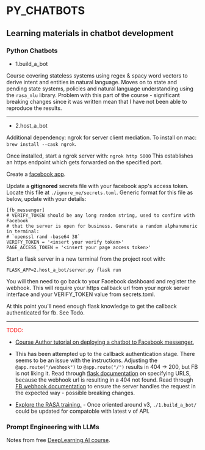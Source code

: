 # PY_CHATBOTS

## Learning materials in chatbot development

### Python Chatbots

* 1.build_a_bot

Course covering stateless systems using regex & spacy word vectors to
derive intent and entities in natural language. Moves on to state and
pending state systems, policies and natural language understanding using
the `rasa_nlu` library. Problem with this part of the course - significant
breaking changes since it was written mean that I have not been able to
reproduce the results.

***

* 2.host_a_bot

Additional dependency: ngrok for server client mediation. To install on mac:
`brew install --cask ngrok`.

Once installed, start a ngrok server with:
`ngrok http 5000`
This establishes an https endpoint which gets forwarded on the specified port.

Create a [facebook app](https://developers.facebook.com/docs/messenger-platform).

Update a **gitignored** secrets file with your facebook app's access token. Locate this
file at `./ignore_me/secrets.toml`. Generic format for this file as below, update with
your details:

```
[fb_messenger]
# VERIFY_TOKEN should be any long random string, used to confirm with Facebook
# that the server is open for business. Generate a random alphanumeric in terminal:
# `openssl rand -base64 38`
VERIFY_TOKEN = '<insert your verify token>'
PAGE_ACCESS_TOKEN = '<insert your page access token>'

```

Start a flask server in a new terminal from the project root with:

`FLASK_APP=2.host_a_bot/server.py flask run`

You will then need to go back to your Facebook dashboard and register the webhook. This
will require your https callback url from your ngrok server interface and your
VERIFY_TOKEN value from secrets.toml.

At this point you'll need enough flask knowledge to get the callback authenticated for
fb. See Todo.

***

<p style="color:red;">TODO:</p>

* [Course Author tutorial on deploying a chatbot to Facebook messenger.](https://www.datacamp.com/tutorial/facebook-chatbot-python-deploy)
* This has been attempted up to the callback authentication stage. There seems to be an
issue with the instructions. Adjusting the `@app.route("/webhook")` to
`@app.route("/")` results in 404 -> 200, but FB is not liking it.
Read through [flask documentation](https://flask.palletsprojects.com/en/2.2.x/) on
specifying URLS, because the webhook url is resulting in a 404 not found.
Read through [FB webhook documentation](https://developers.facebook.com/docs/messenger-platform/webhooks)
to ensure the server handles the request in  the expected way - possible breaking
changes.

* [Explore the RASA training.](https://rasa.com/docs/rasa/) - Once oriented around v3,
`./1.build_a_bot/` could be updated for compatoble with latest v of API.

### Prompt Engineering with LLMs

Notes from free [DeepLearning.AI course](https://www.deeplearning.ai/short-courses/chatgpt-prompt-engineering-for-developers/).
